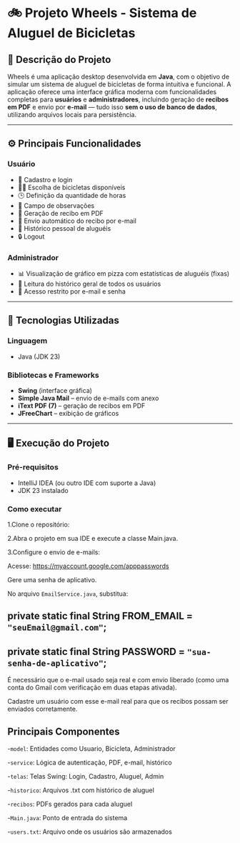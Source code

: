 # 🚲 Projeto Wheels - Sistema de Aluguel de Bicicletas


## 📌 Descrição do Projeto

Wheels é uma aplicação desktop desenvolvida em **Java**, com o objetivo de simular um sistema de aluguel de bicicletas de forma intuitiva e funcional. A aplicação oferece uma interface gráfica moderna com funcionalidades completas para **usuários** e **administradores**, incluindo geração de **recibos em PDF** e envio por **e-mail** — tudo isso **sem o uso de banco de dados**, utilizando arquivos locais para persistência.

---

## ⚙️ Principais Funcionalidades

### Usuário
- 👤 Cadastro e login
- 🚴‍♂️ Escolha de bicicletas disponíveis
- 🕒 Definição da quantidade de horas
- 📝 Campo de observações
- 📄 Geração de recibo em PDF
- 📧 Envio automático do recibo por e-mail
- 📂 Histórico pessoal de aluguéis
- 🔒 Logout

### Administrador
- 📊 Visualização de gráfico em pizza com estatísticas de aluguéis (fixas)
- 📁 Leitura do histórico geral de todos os usuários
- 🔐 Acesso restrito por e-mail e senha

---

## 🧱 Tecnologias Utilizadas

### Linguagem
- Java (JDK 23)

### Bibliotecas e Frameworks
- **Swing** (interface gráfica)
- **Simple Java Mail** – envio de e-mails com anexo
- **iText PDF (7)** – geração de recibos em PDF
- **JFreeChart** – exibição de gráficos

---

## 🖥️ Execução do Projeto

### Pré-requisitos
- IntelliJ IDEA (ou outro IDE com suporte a Java)
- JDK 23 instalado

### Como executar
1.Clone o repositório:

2.Abra o projeto em sua IDE e execute a classe Main.java.

3.Configure o envio de e-mails:

Acesse: https://myaccount.google.com/apppasswords

Gere uma senha de aplicativo.

No arquivo `EmailService.java`, substitua:

## private static final String FROM_EMAIL = `"seuEmail@gmail.com"`;

## private static final String PASSWORD = `"sua-senha-de-aplicativo"`;

É necessário que o e-mail usado seja real e com envio liberado (como uma conta do Gmail com verificação em duas etapas ativada).

Cadastre um usuário com esse e-mail real para que os recibos possam ser enviados corretamente.

## Principais Componentes

-`model`: Entidades como Usuario, Bicicleta, Administrador

-`service`: Lógica de autenticação, PDF, e-mail, histórico

-`telas`: Telas Swing: Login, Cadastro, Aluguel, Admin

-`historico`: Arquivos .txt com histórico de aluguel

-`recibos`: PDFs gerados para cada aluguel

-`Main.java`:  Ponto de entrada do sistema

-`users.txt`: Arquivo onde os usuários são armazenados

